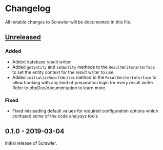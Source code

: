 # Changelog
All notable changes to Scrawler will be documented in this file.

## [Unreleased]
### Added
- Added database result writer
- Added `getEntity` and `setEntity` methods to the `ResultWriterInterface` to
  set the entity context for the result writer to use.
- Added `initializeResultWrites` method to the `ResultWriterInterface` to allow
  hooking with any kind of preparation logic for every result writer. Refer to
  phpDoc/documentation to learn more.

### Fixed
- Fixed misleading default values for required configuration options which confused
  some of the code analysys tools

## 0.1.0 - 2019-03-04
Initial release of Scrawler.

[Unreleased]: https://github.com/Sobak/scrawler/compare/v0.1.0...develop
